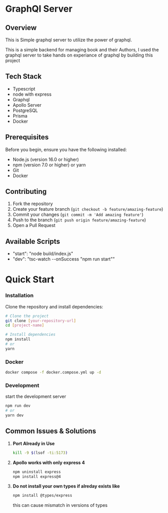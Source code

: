 # GraphQl Server

## Overview

This is Simple graphql server to utilize the power of graphql.

This is a simple backend for managing book and their Authors, I used the graphql server to take hands on experiance of graphql by building this project

## Tech Stack

- Typescript
- node with express
- Graphql
- Apollo Server
- PostgreSQL
- Prisma
- Docker

## Prerequisites

Before you begin, ensure you have the following installed:

- Node.js (version 16.0 or higher)
- npm (version 7.0 or higher) or yarn
- Git
- Docker

## Contributing

1. Fork the repository
2. Create your feature branch (`git checkout -b feature/amazing-feature`)
3. Commit your changes (`git commit -m 'Add amazing feature'`)
4. Push to the branch (`git push origin feature/amazing-feature`)
5. Open a Pull Request

## Available Scripts

- "start": "node build/index.js"
- "dev": "tsc-watch --onSuccess \"npm run start\""

# Quick Start

### Installation

Clone the repository and install dependencies:

```bash
# Clone the project
git clone [your-repository-url]
cd [project-name]

# Install dependencies
npm install
# or
yarn
```

### Docker

```bash
docker compose -f docker.compose.yml up -d
```

### Development

start the development server

```bash
npm run dev
# or
yarn dev
```

## Common Issues & Solutions

1. **Port Already in Use**
   ```bash
   kill -9 $(lsof -ti:5173)
   ```
2. **Apollo works with only express 4**

   ```bash
   npm uninstall express
   npm install express@4
   ```

3. **Do not install your own types if alreday exists like**
   ```bash
   npm install @types/express
   ```
   this can cause mismatch in versions of types
